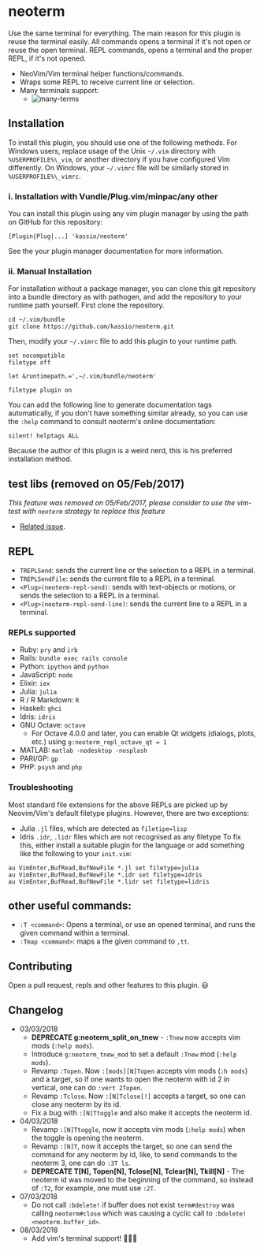 # neoterm

Use the same terminal for everything. The main reason for this plugin is reuse
the terminal easily. All commands opens a terminal if it's not open or reuse the
open terminal.
REPL commands, opens a terminal and the proper REPL, if it's not opened.

- NeoVim/Vim terminal helper functions/commands.
- Wraps some REPL to receive current line or selection.
- Many terminals support:
  - ![many-terms](https://cloud.githubusercontent.com/assets/120483/8921869/fe459572-34b1-11e5-93c9-c3b6f3b44719.gif)

## Installation

To install this plugin, you should use one of the following methods.
For Windows users, replace usage of the Unix `~/.vim` directory with
`%USERPROFILE%\_vim`, or another directory if you have configured
Vim differently. On Windows, your `~/.vimrc` file will be similarly
stored in `%USERPROFILE%\_vimrc`.

### i. Installation with Vundle/Plug.vim/minpac/any other

You can install this plugin using any vim plugin manager by using the path on
GitHub for this repository:

```vim
[Plugin|Plug|...] 'kassio/neoterm'
```

See the your plugin manager documentation for more information.

### ii. Manual Installation

For installation without a package manager, you can clone this git repository
into a bundle directory as with pathogen, and add the repository to your
runtime path yourself. First clone the repository.

```console
cd ~/.vim/bundle
git clone https://github.com/kassio/neoterm.git
```

Then, modify your `~/.vimrc` file to add this plugin to your runtime path.

```vim
set nocompatible
filetype off

let &runtimepath.=',~/.vim/bundle/neoterm'

filetype plugin on
```

You can add the following line to generate documentation tags automatically,
if you don't have something similar already, so you can use the `:help` command
to consult neoterm's online documentation:

```vim
silent! helptags ALL
```

Because the author of this plugin is a weird nerd, this is his preferred
installation method.

## test libs (removed on 05/Feb/2017)

*This feature was removed on 05/Feb/2017, please consider to use the
vim-test with `neoterm` strategy to replace this feature*

- [Related issue](https://github.com/kassio/neoterm/issues/123).

## REPL

* `TREPLSend`: sends the current line or the selection to a REPL in a terminal.
* `TREPLSendFile`: sends the current file to a REPL in a terminal.
* `<Plug>(neoterm-repl-send)`: sends with text-objects or motions, or sends the
  selection to a REPL in a terminal.
* `<Plug>(neoterm-repl-send-line)`: sends the current line to a REPL in a
  terminal.

### REPLs supported

* Ruby: `pry` and `irb`
* Rails: `bundle exec rails console`
* Python: `ipython` and `python`
* JavaScript: `node`
* Elixir: `iex`
* Julia: `julia`
* R / R Markdown: `R`
* Haskell: `ghci`
* Idris: `idris`
* GNU Octave: `octave`
  * For Octave 4.0.0 and later, you can enable Qt widgets (dialogs, plots, etc.) using `g:neoterm_repl_octave_qt = 1`
* MATLAB: `matlab -nodesktop -nosplash`
* PARI/GP: `gp`
* PHP: `psysh` and `php`

### Troubleshooting

Most standard file extensions for the above REPLs are picked up by Neovim/Vim's
default filetype plugins. However, there are two exceptions:
* Julia `.jl` files, which are detected as `filetipe=lisp`
* Idris `.idr`, `.lidr` files which are not recognised as any filetype
To fix this, either install a suitable plugin for the language or add something like
the following to your `init.vim`:
```viml
au VimEnter,BufRead,BufNewFile *.jl set filetype=julia
au VimEnter,BufRead,BufNewFile *.idr set filetype=idris
au VimEnter,BufRead,BufNewFile *.lidr set filetype=lidris
```

## other useful commands:

* `:T <command>`: Opens a terminal, or use an opened terminal, and runs the
                  given command within a terminal.
* `:Tmap <command>`: maps a the given command to `,tt`.

## Contributing

Open a pull request, repls and other features to this plugin. :smiley:

## Changelog

* 03/03/2018
  - **DEPRECATE g:neoterm_split_on_tnew** - `:Tnew` now accepts vim mods (`:help mods`).
  - Introduce `g:neoterm_tnew_mod` to set a default `:Tnew` mod (`:help mods`).
  - Revamp `:Topen`. Now `:[mods][N]Topen` accepts vim mods (`:h mods`) and a
    target, so if one wants to open the neoterm with id 2 in vertical, one can
    do `:vert 2Topen`.
  - Revamp `:Tclose`. Now `:[N]Tclose[!]` accepts a target, so one can close any
    neoterm by its id.
  - Fix a bug with `:[N]Ttoggle` and also make it accepts the neoterm id.
* 04/03/2018
  - Revamp `:[N]Ttoggle`, now it accepts vim mods (`:help mods`) when the toggle
    is opening the neoterm.
  - Revamp `:[N]T`, now it accepts the target, so one can send the command for
    any neoterm by id, like, to send commands to the neoterm 3, one can do
     `:3T ls`.
  - **DEPRECATE T[N], Topen[N], Tclose[N], Tclear[N], Tkill[N]** - The neoterm
    id was moved to the beginning of the command, so instead of `:T2`, for
    example, one must use `:2T`.
* 07/03/2018
  - Do not call `:bdelete!` if buffer does not exist `term#destroy` was calling
    `neoterm#close` which was causing a cyclic call to `:bdelete!
    <neoterm.buffer_id>`.
* 08/03/2018
  - Add vim's terminal support! 🎉🎉🎉
